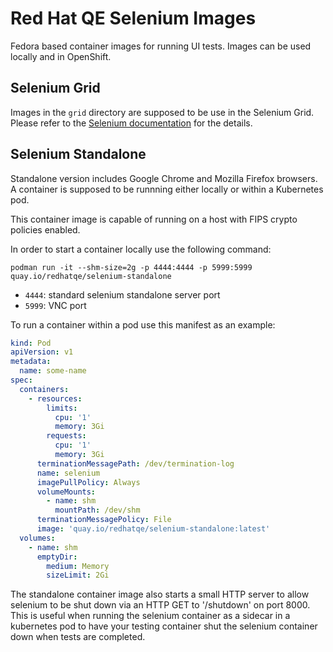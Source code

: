 # Red Hat QE Selenium Images

Fedora based container images for running UI tests. Images can be used locally and in OpenShift.

## Selenium Grid

Images in the `grid` directory are supposed to be use in the Selenium Grid. Please refer to the
[Selenium documentation](https://www.selenium.dev/documentation/grid/) for the details.

## Selenium Standalone

Standalone version includes Google Chrome and Mozilla Firefox browsers. A container is supposed to
be runnning either locally or within a Kubernetes pod.

This container image is capable of running on a host with FIPS crypto policies enabled.

In order to start a container locally use the following command:

`podman run -it --shm-size=2g -p 4444:4444 -p 5999:5999 quay.io/redhatqe/selenium-standalone`

* `4444`: standard selenium standalone server port
* `5999`: VNC port

To run a container within a pod use this manifest as an example:

```yaml
kind: Pod
apiVersion: v1
metadata:
  name: some-name
spec:
  containers:
    - resources:
        limits:
          cpu: '1'
          memory: 3Gi
        requests:
          cpu: '1'
          memory: 3Gi
      terminationMessagePath: /dev/termination-log
      name: selenium
      imagePullPolicy: Always
      volumeMounts:
        - name: shm
          mountPath: /dev/shm
      terminationMessagePolicy: File
      image: 'quay.io/redhatqe/selenium-standalone:latest'
  volumes:
    - name: shm
      emptyDir:
        medium: Memory
        sizeLimit: 2Gi
```

The standalone container image also starts a small HTTP server to allow selenium to be shut down via an HTTP GET to '/shutdown' on port 8000. This is useful
when running the selenium container as a sidecar in a kubernetes pod to have your testing container shut the selenium container down when tests are completed.
